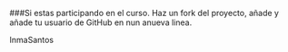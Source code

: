 ###Si estas participando en el curso. Haz un fork del proyecto, añade y añade tu usuario
de GitHub en nun anueva linea.

InmaSantos